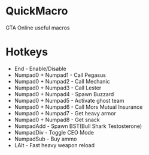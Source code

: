 # QuickMacro
GTA Online useful macros

# Hotkeys
+ End - Enable/Disable
+ Numpad0 + Numpad1 - Call Pegasus
+ Numpad0 + Numpad2 - Call Mechanic
+ Numpad0 + Numpad3 - Call Lester
+ Numpad0 + Numpad4 - Spawn Buzzard
+ Numpad0 + Numpad5 - Activate ghost team
+ Numpad0 + Numpad6 - Call Mors Mutual Insurance
+ Numpad0 + Numpad7 - Get heavy armor
+ Numpad0 + Numpad8 - Get snack
+ NumpadAdd - Spawn BST(Bull Shark Testosterone)
+ NumpadDiv - Toggle CEO Mode
+ NumpadSub - Buy ammo
+ LAlt - Fast heavy weapon reload
